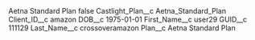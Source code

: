 <?xml version="1.0" encoding="UTF-8"?>
<CustomMetadata xmlns="http://soap.sforce.com/2006/04/metadata" xmlns:xsi="http://www.w3.org/2001/XMLSchema-instance" xmlns:xsd="http://www.w3.org/2001/XMLSchema">
    <label>Aetna Standard Plan</label>
    <protected>false</protected>
    <values>
        <field>Castlight_Plan__c</field>
        <value xsi:type="xsd:string">Aetna_Standard_Plan</value>
    </values>
    <values>
        <field>Client_ID__c</field>
        <value xsi:type="xsd:string">amazon</value>
    </values>
    <values>
        <field>DOB__c</field>
        <value xsi:type="xsd:date">1975-01-01</value>
    </values>
    <values>
        <field>First_Name__c</field>
        <value xsi:type="xsd:string">user29</value>
    </values>
    <values>
        <field>GUID__c</field>
        <value xsi:type="xsd:string">111129</value>
    </values>
    <values>
        <field>Last_Name__c</field>
        <value xsi:type="xsd:string">crossoveramazon</value>
    </values>
    <values>
        <field>Plan__c</field>
        <value xsi:type="xsd:string">Aetna Standard Plan</value>
    </values>
</CustomMetadata>
